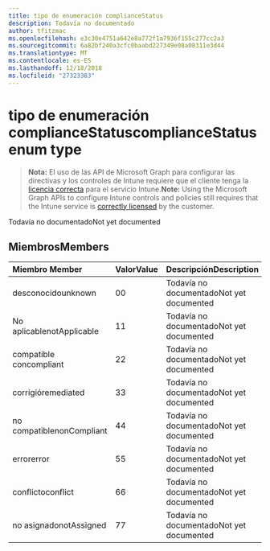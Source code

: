 ```yaml
---
title: tipo de enumeración complianceStatus
description: Todavía no documentado
author: tfitzmac
ms.openlocfilehash: e3c30e4751a642e8a772f1a7936f155c277cc2a3
ms.sourcegitcommit: 6a82bf240a3cfc0baabd227349e08a08311e3d44
ms.translationtype: MT
ms.contentlocale: es-ES
ms.lasthandoff: 12/18/2018
ms.locfileid: "27323383"
---
```

# <a name="compliancestatus-enum-type"></a><span data-ttu-id="22b3e-103">tipo de enumeración complianceStatus</span><span class="sxs-lookup"><span data-stu-id="22b3e-103">complianceStatus enum type</span></span>

> <span data-ttu-id="22b3e-104">**Nota:** El uso de las API de Microsoft Graph para configurar las directivas y los controles de Intune requiere que el cliente tenga la [licencia correcta](https://go.microsoft.com/fwlink/?linkid=839381) para el servicio Intune.</span><span class="sxs-lookup"><span data-stu-id="22b3e-104">**Note:** Using the Microsoft Graph APIs to configure Intune controls and policies still requires that the Intune service is [correctly licensed](https://go.microsoft.com/fwlink/?linkid=839381) by the customer.</span></span>

<span data-ttu-id="22b3e-105">Todavía no documentado</span><span class="sxs-lookup"><span data-stu-id="22b3e-105">Not yet documented</span></span>
## <a name="members"></a><span data-ttu-id="22b3e-106">Miembros</span><span class="sxs-lookup"><span data-stu-id="22b3e-106">Members</span></span>
|<span data-ttu-id="22b3e-107">Miembro	</span><span class="sxs-lookup"><span data-stu-id="22b3e-107">Member</span></span>|<span data-ttu-id="22b3e-108">Valor</span><span class="sxs-lookup"><span data-stu-id="22b3e-108">Value</span></span>|<span data-ttu-id="22b3e-109">Descripción</span><span class="sxs-lookup"><span data-stu-id="22b3e-109">Description</span></span>|
|:---|:---|:---|
|<span data-ttu-id="22b3e-110">desconocido</span><span class="sxs-lookup"><span data-stu-id="22b3e-110">unknown</span></span>|<span data-ttu-id="22b3e-111">0</span><span class="sxs-lookup"><span data-stu-id="22b3e-111">0</span></span>|<span data-ttu-id="22b3e-112">Todavía no documentado</span><span class="sxs-lookup"><span data-stu-id="22b3e-112">Not yet documented</span></span>|
|<span data-ttu-id="22b3e-113">No aplicable</span><span class="sxs-lookup"><span data-stu-id="22b3e-113">notApplicable</span></span>|<span data-ttu-id="22b3e-114">1</span><span class="sxs-lookup"><span data-stu-id="22b3e-114">1</span></span>|<span data-ttu-id="22b3e-115">Todavía no documentado</span><span class="sxs-lookup"><span data-stu-id="22b3e-115">Not yet documented</span></span>|
|<span data-ttu-id="22b3e-116">compatible con</span><span class="sxs-lookup"><span data-stu-id="22b3e-116">compliant</span></span>|<span data-ttu-id="22b3e-117">2</span><span class="sxs-lookup"><span data-stu-id="22b3e-117">2</span></span>|<span data-ttu-id="22b3e-118">Todavía no documentado</span><span class="sxs-lookup"><span data-stu-id="22b3e-118">Not yet documented</span></span>|
|<span data-ttu-id="22b3e-119">corrigió</span><span class="sxs-lookup"><span data-stu-id="22b3e-119">remediated</span></span>|<span data-ttu-id="22b3e-120">3</span><span class="sxs-lookup"><span data-stu-id="22b3e-120">3</span></span>|<span data-ttu-id="22b3e-121">Todavía no documentado</span><span class="sxs-lookup"><span data-stu-id="22b3e-121">Not yet documented</span></span>|
|<span data-ttu-id="22b3e-122">no compatible</span><span class="sxs-lookup"><span data-stu-id="22b3e-122">nonCompliant</span></span>|<span data-ttu-id="22b3e-123">4</span><span class="sxs-lookup"><span data-stu-id="22b3e-123">4</span></span>|<span data-ttu-id="22b3e-124">Todavía no documentado</span><span class="sxs-lookup"><span data-stu-id="22b3e-124">Not yet documented</span></span>|
|<span data-ttu-id="22b3e-125">error</span><span class="sxs-lookup"><span data-stu-id="22b3e-125">error</span></span>|<span data-ttu-id="22b3e-126">5</span><span class="sxs-lookup"><span data-stu-id="22b3e-126">5</span></span>|<span data-ttu-id="22b3e-127">Todavía no documentado</span><span class="sxs-lookup"><span data-stu-id="22b3e-127">Not yet documented</span></span>|
|<span data-ttu-id="22b3e-128">conflicto</span><span class="sxs-lookup"><span data-stu-id="22b3e-128">conflict</span></span>|<span data-ttu-id="22b3e-129">6</span><span class="sxs-lookup"><span data-stu-id="22b3e-129">6</span></span>|<span data-ttu-id="22b3e-130">Todavía no documentado</span><span class="sxs-lookup"><span data-stu-id="22b3e-130">Not yet documented</span></span>|
|<span data-ttu-id="22b3e-131">no asignado</span><span class="sxs-lookup"><span data-stu-id="22b3e-131">notAssigned</span></span>|<span data-ttu-id="22b3e-132">7</span><span class="sxs-lookup"><span data-stu-id="22b3e-132">7</span></span>|<span data-ttu-id="22b3e-133">Todavía no documentado</span><span class="sxs-lookup"><span data-stu-id="22b3e-133">Not yet documented</span></span>|



